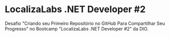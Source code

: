 # LocalizaLabs .NET Developer \#2
Desafio "Criando seu Primeiro Repositório no GitHub Para Compartilhar Seu Progresso" no Bootcamp "LocalizaLabs .NET Developer \#2" da DIO.
